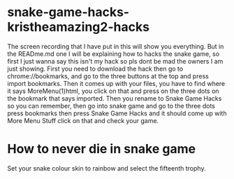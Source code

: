 # snake-game-hacks-kristheamazing2-hacks
The screen recording that I have put in this will show you everything.
But in the READme.md one I will be explaining how to hacks the snake game, 
so first I just wanna say this isn't my hack so pls dont be mad the owners I am just showing.
First you need to download the hack then go to chrome://bookmarks, and 
go to the three buttons at the top and press import bookmarks. Then it comes up
with your files, you have to find where it says MoreMenu(1)html, you click on that and 
press on the three dots on the bookmark that says imported. Then you rename to Snake Game Hacks
so you can remember, then go into snake game and go to the three dots press bookmarks then press Snake Game 
Hacks and it should come up with More Menu Stuff click on that and check your game.


 #  How to never die in snake game
 Set your snake colour skin to rainbow
 and select the fifteenth trophy.
